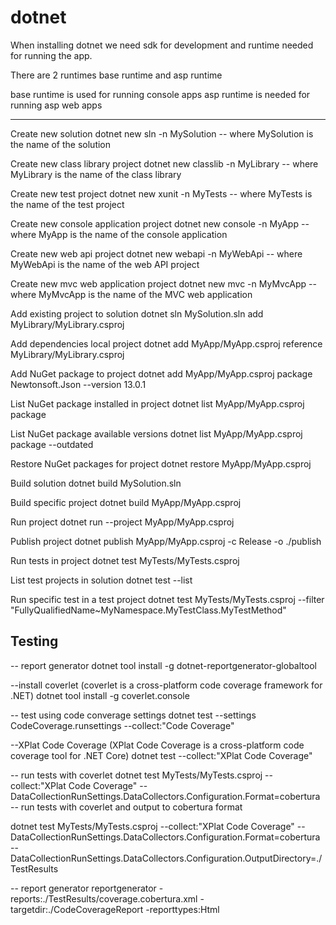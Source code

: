 # dotnet 

When installing dotnet we need sdk for development and runtime needed for running the app.

There are 2 runtimes base runtime and asp runtime

base runtime is used for running console apps
asp runtime is needed for running asp web apps

-------

Create new solution
dotnet new sln -n MySolution -- where MySolution is the name of the solution

Create new class library project
dotnet new classlib -n MyLibrary -- where MyLibrary is the name of the class library

Create new test project
dotnet new xunit -n MyTests -- where MyTests is the name of the test project

Create new console application project
dotnet new console -n MyApp -- where MyApp is the name of the console application

Create new web api project
dotnet new webapi -n MyWebApi -- where MyWebApi is the name of the web API project

Create new mvc web application project
dotnet new mvc -n MyMvcApp -- where MyMvcApp is the name of the MVC web application

Add existing project to solution
dotnet sln MySolution.sln add MyLibrary/MyLibrary.csproj

Add dependencies local project
dotnet add MyApp/MyApp.csproj reference MyLibrary/MyLibrary.csproj

Add NuGet package to project
dotnet add MyApp/MyApp.csproj package Newtonsoft.Json --version 13.0.1 

List NuGet package installed in project
dotnet list MyApp/MyApp.csproj package

List NuGet package available versions
dotnet list MyApp/MyApp.csproj package --outdated

Restore NuGet packages for project
dotnet restore MyApp/MyApp.csproj

Build solution
dotnet build MySolution.sln

Build specific project
dotnet build MyApp/MyApp.csproj

Run project
dotnet run --project MyApp/MyApp.csproj

Publish project
dotnet publish MyApp/MyApp.csproj -c Release -o ./publish

Run tests in project
dotnet test MyTests/MyTests.csproj

List test projects in solution
dotnet test --list

Run specific test in a test project
dotnet test MyTests/MyTests.csproj --filter "FullyQualifiedName~MyNamespace.MyTestClass.MyTestMethod"

## Testing

-- report generator
dotnet tool install -g dotnet-reportgenerator-globaltool

--install coverlet (coverlet is a cross-platform code coverage framework for .NET)
dotnet tool install -g coverlet.console

-- test using code converage settings
dotnet test --settings CodeCoverage.runsettings --collect:"Code Coverage"

--XPlat Code Coverage (XPlat Code Coverage is a cross-platform code coverage tool for .NET Core)
dotnet test --collect:"XPlat Code Coverage"

-- run tests with coverlet
dotnet test MyTests/MyTests.csproj --collect:"XPlat Code Coverage" -- DataCollectionRunSettings.DataCollectors.Configuration.Format=cobertura
-- run tests with coverlet and output to cobertura format

dotnet test MyTests/MyTests.csproj --collect:"XPlat Code Coverage" -- DataCollectionRunSettings.DataCollectors.Configuration.Format=cobertura -- DataCollectionRunSettings.DataCollectors.Configuration.OutputDirectory=./TestResults

-- report generator
reportgenerator -reports:./TestResults/coverage.cobertura.xml -targetdir:./CodeCoverageReport -reporttypes:Html
